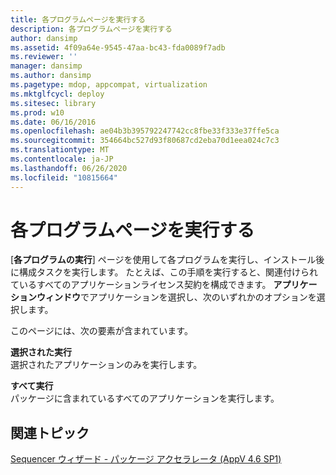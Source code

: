 ```yaml
---
title: 各プログラムページを実行する
description: 各プログラムページを実行する
author: dansimp
ms.assetid: 4f09a64e-9545-47aa-bc43-fda0089f7adb
ms.reviewer: ''
manager: dansimp
ms.author: dansimp
ms.pagetype: mdop, appcompat, virtualization
ms.mktglfcycl: deploy
ms.sitesec: library
ms.prod: w10
ms.date: 06/16/2016
ms.openlocfilehash: ae04b3b395792247742cc8fbe33f333e37ffe5ca
ms.sourcegitcommit: 354664bc527d93f80687cd2eba70d1eea024c7c3
ms.translationtype: MT
ms.contentlocale: ja-JP
ms.lasthandoff: 06/26/2020
ms.locfileid: "10815664"
---
```

# 各プログラムページを実行する


[**各プログラムの実行**] ページを使用して各プログラムを実行し、インストール後に構成タスクを実行します。 たとえば、この手順を実行すると、関連付けられているすべてのアプリケーションライセンス契約を構成できます。 **アプリケーションウィンドウ**でアプリケーションを選択し、次のいずれかのオプションを選択します。

このページには、次の要素が含まれています。

<a href="" id="run-selected"></a>**選択された実行**  
選択されたアプリケーションのみを実行します。

<a href="" id="run-all"></a>**すべて実行**  
パッケージに含まれているすべてのアプリケーションを実行します。

## 関連トピック


[Sequencer ウィザード - パッケージ アクセラレータ (AppV 4.6 SP1)](sequencer-wizard---package-accelerator--appv-46-sp1-.md)

 

 





